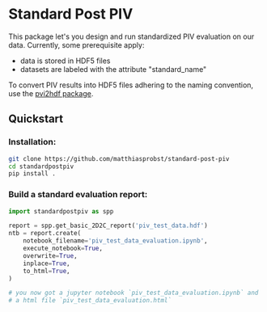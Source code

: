 # Standard Post PIV

This package let's you design and run standardized PIV evaluation on our data. Currently, some prerequisite apply:

- data is stored in HDF5 files
- datasets are labeled with the attribute "standard_name"

To convert PIV results into HDF5 files adhering to the naming convention, use the
[pvi2hdf package](https://gitlab.kit.edu/kit/its/academics/piv/piv2hdf).

## Quickstart

### Installation:

```bash
git clone https://github.com/matthiasprobst/standard-post-piv
cd standardpostpiv
pip install .
```

### Build a standard evaluation report:

```python
import standardpostpiv as spp

report = spp.get_basic_2D2C_report('piv_test_data.hdf')
ntb = report.create(
    notebook_filename='piv_test_data_evaluation.ipynb',
    execute_notebook=True,
    overwrite=True,
    inplace=True,
    to_html=True,
)

# you now got a jupyter notebook `piv_test_data_evaluation.ipynb` and
# a html file `piv_test_data_evaluation.html`
```